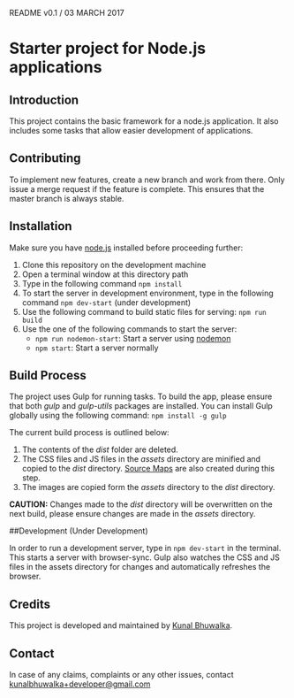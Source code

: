 README v0.1 / 03 MARCH 2017

# Starter project for Node.js applications

## Introduction

This project contains the basic framework for a node.js application. It also includes some tasks that allow easier development of applications.


## Contributing

To implement new features, create a new branch and work from there. Only issue a merge request if the feature is complete. This ensures that the master branch is always stable.

## Installation

Make sure you have [node.js](https://nodejs.org/en/) installed before proceeding further:
   1. Clone this repository on the development machine
   2. Open a terminal window at this directory path
   3. Type in the following command `npm install`
   4. To start the server in development environment, type in the following command `npm dev-start` (under development)
   5. Use the following command to build static files for serving: `npm run build`
   6. Use the one of the following commands to start the server:
      * `npm run nodemon-start`: Start a server using [nodemon](https://nodemon.io/)
      * `npm start`: Start a server normally

## Build Process

The project uses Gulp for running tasks. To build the app, please ensure that both *gulp* and *gulp-utils* packages are installed.
You can install Gulp globally using the following command: `npm install -g gulp`

The current build process is outlined below:
  1. The contents of the *dist* folder are deleted.
  2. The CSS files and JS files in the *assets* directory are minified and copied to the *dist* directory. [Source Maps](http://blog.teamtreehouse.com/introduction-source-maps) are also created during this step.
  3. The images are copied form the *assets* directory to the *dist* directory.

  **CAUTION:** Changes made to the *dist* directory will be overwritten on the next build, please ensure changes are made in the *assets* directory.

##Development (Under Development)

In order to run a development server, type in `npm dev-start` in the terminal. This starts a server with browser-sync. Gulp also watches the CSS and JS files in the assets directory for changes and automatically refreshes the browser.

## Credits

This project is developed and maintained by [Kunal Bhuwalka](https://github.com/pirateship14).

## Contact

In case of any claims, complaints or any other issues, contact kunalbhuwalka+developer@gmail.com
